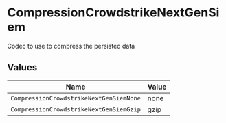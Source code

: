 # CompressionCrowdstrikeNextGenSiem

Codec to use to compress the persisted data


## Values

| Name                                    | Value                                   |
| --------------------------------------- | --------------------------------------- |
| `CompressionCrowdstrikeNextGenSiemNone` | none                                    |
| `CompressionCrowdstrikeNextGenSiemGzip` | gzip                                    |